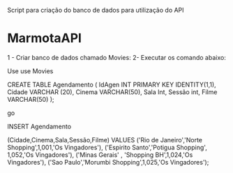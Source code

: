Script para criação do banco de dados para utilização do API

# MarmotaAPI

1 - Criar banco de dados chamado Movies:
2- Executar os comando abaixo:

Use use Movies

CREATE TABLE Agendamento
(
IdAgen INT PRIMARY KEY IDENTITY(1,1),
Cidade VARCHAR (20),
Cinema VARCHAR(50),
Sala Int,
Sessão int,
Filme VARCHAR(50)
);

go

INSERT Agendamento

(Cidade,Cinema,Sala,Sessão,Filme)
VALUES
('Rio de Janeiro','Norte Shopping',1,001,'Os Vingadores'),
('Espirito Santo','Potigua Shopping', 1,052,'Os Vingadores'),
('Minas Gerais' , 'Shopping BH',1,024,'Os Vingadores'),
('Sao Paulo','Morumbi Shopping',1,025,'Os Vingadores');

